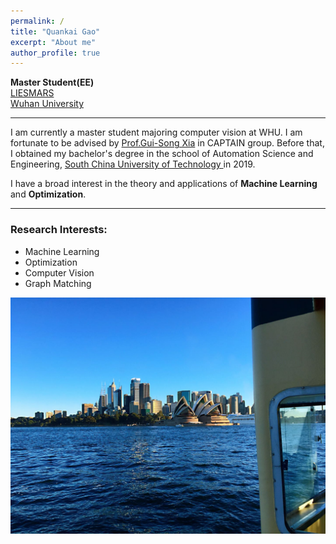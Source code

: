 ```yaml
---
permalink: /
title: "Quankai Gao"
excerpt: "About me"
author_profile: true
---
```

<span style="font-weight:bold">Master Student(EE)</span><br>
<a href="http://www.lmars.whu.edu.cn/" target="_blank">LIESMARS</a><br>
<a href="https://www.whu.edu.cn/" target="_blank">Wuhan University</a><br>

---

I am currently a master student majoring computer vision at WHU. I am fortunate to be advised by <a href="http://www.captain-whu.com/xia.html" target="_blank"> Prof.Gui-Song Xia</a> in CAPTAIN group. Before that, I obtained my bachelor's degree in the school of Automation Science and Engineering, <a href="https://www.scut.edu.cn/" target="_blank"> South China University of Technology </a>in 2019.

I have a broad interest in the theory and applications of **Machine Learning** and **Optimization**.

---

### Research Interests:
* Machine Learning
* Optimization
* Computer Vision
* Graph Matching


![Editing a markdown file for a talk](/images/Sydney.jpg)

